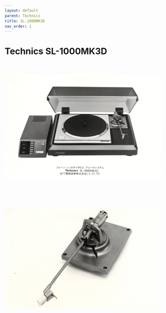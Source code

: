 ```yaml
---
layout: default
parent: Technics
title: SL-1000MK3D
nav_order: 1
---
```


# Technics SL-1000MK3D


<br/>
<div align="center" style="padding: 20px 0;">
    <img src="/assets/images/Technics/Technics SL-1000MK3D.jpg" alt="Technics EPC-100CMK3.">
    <p><b></b></p>
</div>
<br/>

<br/>
<div align="center" style="padding: 20px 0;">
    <img src="/assets/images/Technics/Technics EPA-102MK2.jpg" alt="Technics EPC-100CMK3.">
    <p><b></b></p>
</div>
<br/>